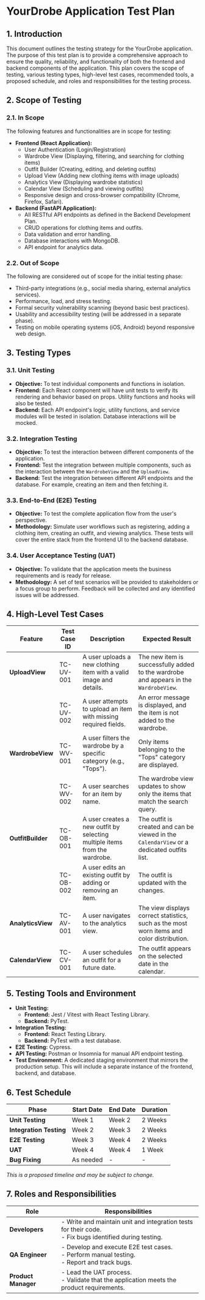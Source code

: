 # YourDrobe Application Test Plan

## 1. Introduction

This document outlines the testing strategy for the YourDrobe application. The purpose of this test plan is to provide a comprehensive approach to ensure the quality, reliability, and functionality of both the frontend and backend components of the application. This plan covers the scope of testing, various testing types, high-level test cases, recommended tools, a proposed schedule, and roles and responsibilities for the testing process.

## 2. Scope of Testing

### 2.1. In Scope

The following features and functionalities are in scope for testing:

*   **Frontend (React Application):**
    *   User Authentication (Login/Registration)
    *   Wardrobe View (Displaying, filtering, and searching for clothing items)
    *   Outfit Builder (Creating, editing, and deleting outfits)
    *   Upload View (Adding new clothing items with image uploads)
    *   Analytics View (Displaying wardrobe statistics)
    *   Calendar View (Scheduling and viewing outfits)
    *   Responsive design and cross-browser compatibility (Chrome, Firefox, Safari).
*   **Backend (FastAPI Application):**
    *   All RESTful API endpoints as defined in the Backend Development Plan.
    *   CRUD operations for clothing items and outfits.
    *   Data validation and error handling.
    *   Database interactions with MongoDB.
    *   API endpoint for analytics data.

### 2.2. Out of Scope

The following are considered out of scope for the initial testing phase:

*   Third-party integrations (e.g., social media sharing, external analytics services).
*   Performance, load, and stress testing.
*   Formal security vulnerability scanning (beyond basic best practices).
*   Usability and accessibility testing (will be addressed in a separate phase).
*   Testing on mobile operating systems (iOS, Android) beyond responsive web design.

## 3. Testing Types

### 3.1. Unit Testing

*   **Objective:** To test individual components and functions in isolation.
*   **Frontend:** Each React component will have unit tests to verify its rendering and behavior based on props. Utility functions and hooks will also be tested.
*   **Backend:** Each API endpoint's logic, utility functions, and service modules will be tested in isolation. Database interactions will be mocked.

### 3.2. Integration Testing

*   **Objective:** To test the interaction between different components of the application.
*   **Frontend:** Test the integration between multiple components, such as the interaction between the `WardrobeView` and the `UploadView`.
*   **Backend:** Test the integration between different API endpoints and the database. For example, creating an item and then fetching it.

### 3.3. End-to-End (E2E) Testing

*   **Objective:** To test the complete application flow from the user's perspective.
*   **Methodology:** Simulate user workflows such as registering, adding a clothing item, creating an outfit, and viewing analytics. These tests will cover the entire stack from the frontend UI to the backend database.

### 3.4. User Acceptance Testing (UAT)

*   **Objective:** To validate that the application meets the business requirements and is ready for release.
*   **Methodology:** A set of test scenarios will be provided to stakeholders or a focus group to perform. Feedback will be collected and any identified issues will be addressed.

## 4. High-Level Test Cases

| Feature          | Test Case ID | Description                                                                                             | Expected Result                                                                                                |
| ---------------- | ------------ | ------------------------------------------------------------------------------------------------------- | -------------------------------------------------------------------------------------------------------------- |
| **UploadView**   | TC-UV-001    | A user uploads a new clothing item with a valid image and details.                                      | The new item is successfully added to the wardrobe and appears in the `WardrobeView`.                          |
|                  | TC-UV-002    | A user attempts to upload an item with missing required fields.                                         | An error message is displayed, and the item is not added to the wardrobe.                                      |
| **WardrobeView** | TC-WV-001    | A user filters the wardrobe by a specific category (e.g., "Tops").                                      | Only items belonging to the "Tops" category are displayed.                                                     |
|                  | TC-WV-002    | A user searches for an item by name.                                                                    | The wardrobe view updates to show only the items that match the search query.                                  |
| **OutfitBuilder**| TC-OB-001    | A user creates a new outfit by selecting multiple items from the wardrobe.                                | The outfit is created and can be viewed in the `CalendarView` or a dedicated outfits list.                     |
|                  | TC-OB-002    | A user edits an existing outfit by adding or removing an item.                                          | The outfit is updated with the changes.                                                                        |
| **AnalyticsView**| TC-AV-001    | A user navigates to the analytics view.                                                                 | The view displays correct statistics, such as the most worn items and color distribution.                      |
| **CalendarView** | TC-CV-001    | A user schedules an outfit for a future date.                                                           | The outfit appears on the selected date in the calendar.                                                       |

## 5. Testing Tools and Environment

*   **Unit Testing:**
    *   **Frontend:** Jest / Vitest with React Testing Library.
    *   **Backend:** PyTest.
*   **Integration Testing:**
    *   **Frontend:** React Testing Library.
    *   **Backend:** PyTest with a test database.
*   **E2E Testing:** Cypress.
*   **API Testing:** Postman or Insomnia for manual API endpoint testing.
*   **Test Environment:** A dedicated staging environment that mirrors the production setup. This will include a separate instance of the frontend, backend, and database.

## 6. Test Schedule

| Phase             | Start Date   | End Date     | Duration |
| ----------------- | ------------ | ------------ | -------- |
| **Unit Testing**  | Week 1       | Week 2       | 2 Weeks  |
| **Integration Testing** | Week 2       | Week 3       | 2 Weeks  |
| **E2E Testing**   | Week 3       | Week 4       | 2 Weeks  |
| **UAT**           | Week 4       | Week 4       | 1 Week   |
| **Bug Fixing**    | As needed    | -            | -        |

*This is a proposed timeline and may be subject to change.*

## 7. Roles and Responsibilities

| Role                | Responsibilities                                                                                             |
| ------------------- | ------------------------------------------------------------------------------------------------------------ |
| **Developers**      | - Write and maintain unit and integration tests for their code.<br>- Fix bugs identified during testing.        |
| **QA Engineer**     | - Develop and execute E2E test cases.<br>- Perform manual testing.<br>- Report and track bugs.                  |
| **Product Manager** | - Lead the UAT process.<br>- Validate that the application meets the product requirements.                     |
